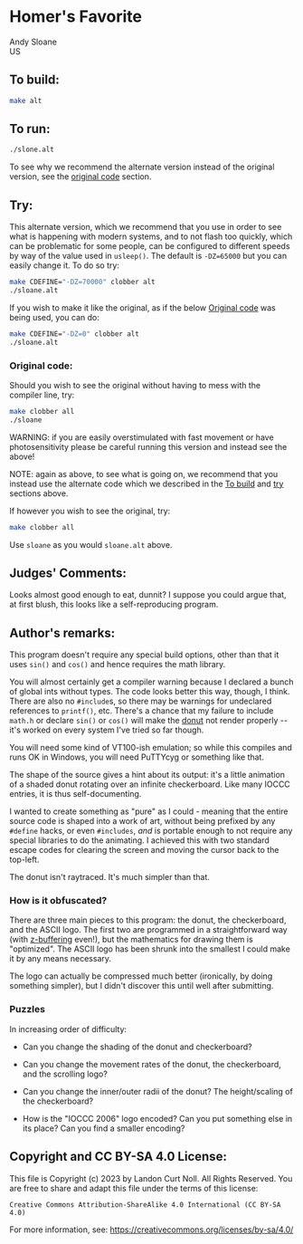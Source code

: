 # Homer's Favorite

Andy Sloane  
US


## To build:

```sh
make alt
```


## To run:

```sh
./slone.alt
```

To see why we recommend the alternate version instead of the original version,
see the [original code](#original-code) section.

## Try:

This alternate version, which we recommend that you use in order to see what is
happening with modern systems, and to not flash too quickly, which can be
problematic for some people, can be configured to different speeds by way of the
value used in `usleep()`. The default is `-DZ=65000` but you can easily change
it. To do so try:

```sh
make CDEFINE="-DZ=70000" clobber alt
./sloane.alt
```

If you wish to make it like the original, as if the below [Original
code](#original-code) was being used, you can do:

```sh
make CDEFINE="-DZ=0" clobber alt
./sloane.alt
```

### Original code:

Should you wish to see the original without having to mess with the compiler
line, try:

```sh
make clobber all
./sloane
```

WARNING: if you are easily overstimulated with fast movement or have
photosensitivity please be careful running this version and instead see the
above!

NOTE: again as above, to see what is going on, we recommend that you instead use
the alternate code which we described in the [To build](#to-build) and
[try](#try) sections above.

If however you wish to see the original, try:

```sh
make clobber all
```

Use `sloane` as you would `sloane.alt` above.


## Judges' Comments:

Looks almost good enough to eat, dunnit?  I suppose you could argue that,
at first blush, this looks like a self-reproducing program.


## Author's remarks:

This program doesn't require any special build options, other than that it
uses `sin()` and `cos()` and hence requires the math library.

You will almost certainly get a compiler warning because I declared a bunch
of global ints without types.  The code looks better this way, though, I
think.  There are also no `#include`s, so there may be warnings for
undeclared references to `printf()`, etc.  There's a chance that my failure to
include `math.h` or declare `sin()` or `cos()` will make the
[donut](https://en.wikipedia.org/wiki/Doughnut) not render
properly -- it's worked on every system I've tried so far though.

You will need some kind of VT100-ish emulation; so while this compiles and
runs OK in Windows, you will need PuTTYcyg or something like that.

The shape of the source gives a hint about its output: it's a little
animation of a shaded donut rotating over an infinite checkerboard.  Like
many IOCCC entries, it is thus self-documenting.

I wanted to create something as "pure" as I could - meaning that the entire
source code is shaped into a work of art, without being prefixed by any
`#define` hacks, or even `#includes`, _and_ is portable enough to not require
any special libraries to do the animating.  I achieved this with two standard
escape codes for clearing the screen and moving the cursor back to the top-left.

The donut isn't raytraced.  It's much simpler than that.

### How is it obfuscated?

There are three main pieces to this program: the donut, the checkerboard, and
the ASCII logo.  The first two are programmed in a straightforward way (with
[z-buffering](https://en.wikipedia.org/wiki/Z-buffering) even!), but the
mathematics for drawing them is "optimized".  The ASCII logo has been shrunk
into the smallest I could make it by any means necessary.

The logo can actually be compressed much better (ironically, by doing
something simpler), but I didn't discover this until well after submitting.

### Puzzles

In increasing order of difficulty:

 - Can you change the shading of the donut and checkerboard?

 - Can you change the movement rates of the donut, the checkerboard, and
   the scrolling logo?

 - Can you change the inner/outer radii of the donut?  The height/scaling
   of the checkerboard?

 - How is the "IOCCC 2006" logo encoded?  Can you put something else in its
   place?  Can you find a smaller encoding?


## Copyright and CC BY-SA 4.0 License:

This file is Copyright (c) 2023 by Landon Curt Noll.  All Rights Reserved.
You are free to share and adapt this file under the terms of this license:

    Creative Commons Attribution-ShareAlike 4.0 International (CC BY-SA 4.0)

For more information, see: https://creativecommons.org/licenses/by-sa/4.0/
